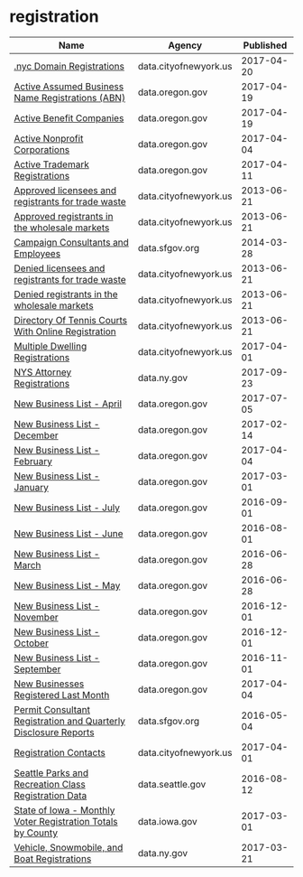 # registration

Name | Agency | Published
---- | ---- | ---------
[.nyc Domain Registrations](../datasets/9cw8-7heb.md) | data.cityofnewyork.us | 2017-04-20
[Active Assumed Business Name Registrations (ABN)](../datasets/vt5w-tv2x.md) | data.oregon.gov | 2017-04-19
[Active Benefit Companies](../datasets/baig-8b9x.md) | data.oregon.gov | 2017-04-19
[Active Nonprofit Corporations](../datasets/8kyv-b2kw.md) | data.oregon.gov | 2017-04-04
[Active Trademark Registrations](../datasets/ny3n-dx3v.md) | data.oregon.gov | 2017-04-11
[Approved licensees and registrants for trade waste](../datasets/tphb-2tdm.md) | data.cityofnewyork.us | 2013-06-21
[Approved registrants in the wholesale markets](../datasets/sapz-4gsi.md) | data.cityofnewyork.us | 2013-06-21
[Campaign Consultants and Employees](../datasets/8n8d-ry79.md) | data.sfgov.org | 2014-03-28
[Denied licensees and registrants for trade waste](../datasets/5t7n-dizh.md) | data.cityofnewyork.us | 2013-06-21
[Denied registrants in the wholesale markets](../datasets/35f6-8qd2.md) | data.cityofnewyork.us | 2013-06-21
[Directory Of Tennis Courts With Online Registration](../datasets/j6ik-kjbs.md) | data.cityofnewyork.us | 2013-06-21
[Multiple Dwelling Registrations](../datasets/tesw-yqqr.md) | data.cityofnewyork.us | 2017-04-01
[NYS Attorney Registrations](../datasets/eqw2-r5nb.md) | data.ny.gov | 2017-09-23
[New Business List - April](../datasets/5qwt-pfng.md) | data.oregon.gov | 2017-07-05
[New Business List - December](../datasets/fizx-mxwm.md) | data.oregon.gov | 2017-02-14
[New Business List - February](../datasets/rzbk-bycp.md) | data.oregon.gov | 2017-04-04
[New Business List - January](../datasets/v44b-kxkg.md) | data.oregon.gov | 2017-03-01
[New Business List - July](../datasets/395d-muju.md) | data.oregon.gov | 2016-09-01
[New Business List - June](../datasets/i8h7-mn6v.md) | data.oregon.gov | 2016-08-01
[New Business List - March](../datasets/iqk5-vk9d.md) | data.oregon.gov | 2016-06-28
[New Business List - May](../datasets/qnw2-qahx.md) | data.oregon.gov | 2016-06-28
[New Business List - November](../datasets/tu37-gsxb.md) | data.oregon.gov | 2016-12-01
[New Business List - October](../datasets/9vys-vbud.md) | data.oregon.gov | 2016-12-01
[New Business List - September](../datasets/ddus-tiqp.md) | data.oregon.gov | 2016-11-01
[New Businesses Registered Last Month](../datasets/esjy-u4fc.md) | data.oregon.gov | 2017-04-04
[Permit Consultant Registration and Quarterly Disclosure Reports](../datasets/py46-sknn.md) | data.sfgov.org | 2016-05-04
[Registration Contacts](../datasets/feu5-w2e2.md) | data.cityofnewyork.us | 2017-04-01
[Seattle Parks and Recreation Class Registration Data](../datasets/pfm3-d3j2.md) | data.seattle.gov | 2016-08-12
[State of Iowa - Monthly Voter Registration Totals by County](../datasets/cp55-uurs.md) | data.iowa.gov | 2017-03-01
[Vehicle, Snowmobile, and Boat Registrations](../datasets/w4pv-hbkt.md) | data.ny.gov | 2017-03-21

